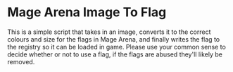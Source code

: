 # Mage Arena Image To Flag
This is a simple script that takes in an image, converts it to the correct colours and size for the flags in Mage Arena, and finally writes the flag to the registry so it can be loaded in game.
Please use your common sense to decide whether or not to use a flag, if the flags are abused they'll likely be removed.
